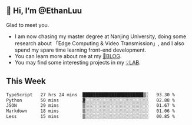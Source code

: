 ## 👋 Hi, I’m @EthanLuu

Glad to meet you.

- I am now chasing my master degree at Nanjing University, doing some research about 「Edge Computing & Video Transmission」, and I also spend my spare time learning front-end development.
- You can learn more about me at my [📝BLOG](https://blog.ethanloo.cn).
- You may find some interesting projects in my [💡LAB](https://lab.ethanloo.cn).

## This Week
<!--START_SECTION:waka-->

```txt
TypeScript   27 hrs 24 mins  ███████████████████████▒░   93.30 %
Python       50 mins         ▓░░░░░░░░░░░░░░░░░░░░░░░░   02.88 %
JSON         29 mins         ▒░░░░░░░░░░░░░░░░░░░░░░░░   01.67 %
Markdown     18 mins         ▒░░░░░░░░░░░░░░░░░░░░░░░░   01.06 %
Less         15 mins         ▒░░░░░░░░░░░░░░░░░░░░░░░░   00.85 %
```

<!--END_SECTION:waka-->
